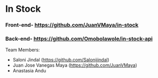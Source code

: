 # In Stock
### Front-end- https://github.com/JuanVMaya/in-stock
### Back-end- https://github.com/Omobolawole/in-stock-api
Team Members:
- Saloni Jindal (https://github.com/Salonijindal)
- Juan Jose Vanegas Maya (https://github.com/JuanVMaya)
- Anastasia Andu